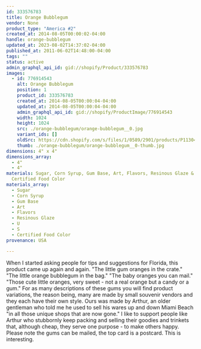 ```yaml
---
id: 333576783
title: Orange Bubblegum
vendor: None
product_type: "America #2"
created_at: 2014-08-05T00:00:02-04:00
handle: orange-bubblegum
updated_at: 2023-08-02T14:37:02-04:00
published_at: 2011-06-02T14:48:00-04:00
tags: ""
status: active
admin_graphql_api_id: gid://shopify/Product/333576783
images:
  - id: 776914543
    alt: Orange Bubblegum
    position: 1
    product_id: 333576783
    created_at: 2014-08-05T00:00:04-04:00
    updated_at: 2014-08-05T00:00:04-04:00
    admin_graphql_api_id: gid://shopify/ProductImage/776914543
    width: 1024
    height: 1024
    src: ./orange-bubblegum/orange-bubblegum__0.jpg
    variant_ids: []
    oldSrc: https://cdn.shopify.com/s/files/1/0589/2901/products/P1130488_bubblegumoranges.jpeg?v=1407211204
    thumb: ./orange-bubblegum/orange-bubblegum__0-thumb.jpg
dimensions: 4" x 4"
dimensions_array:
  - 4"
  - 4"
materials: Sugar, Corn Syrup, Gum Base, Art, Flavors, Resinous Glaze & U.S.
  Certified Food Color
materials_array:
  - Sugar
  - Corn Syrup
  - Gum Base
  - Art
  - Flavors
  - Resinous Glaze
  - U
  - S
  - Certified Food Color
provenance: USA

---
```


When I started asking people for tips and suggestions for Florida, this product came up again and again. "The little gum oranges in the crate." "The little orange bubblegum in the bag." "The baby oranges you can mail." "Those cute little oranges, very sweet - not a real orange but a candy or a gum." For as many descriptions of these gums you will find product variations, the reason being, many are made by small souvenir vendors and they each have their own style. Ours was made by Arthur, an older gentleman who told me he used to sell his wares up and down Miami Beach "in all those unique shops that are now gone." I like to support people like Arthur who stubbornly keep packing and selling their goodies and trinkets that, although cheap, they serve one purpose - to make others happy. Please note the gums can be mailed, the top card is a postcard. This is interesting.